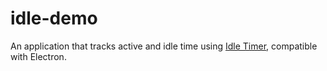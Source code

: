 # idle-demo
An application that tracks active and idle time using [Idle Timer](https://github.com/thorst/jquery-idletimer), compatible with Electron. 
